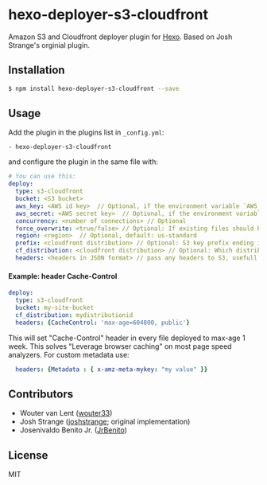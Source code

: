 # hexo-deployer-s3-cloudfront

Amazon S3 and Cloudfront deployer plugin for [Hexo](http://hexo.io/). Based on Josh Strange's orginial plugin.

## Installation

``` bash
$ npm install hexo-deployer-s3-cloudfront --save
```

## Usage

Add the plugin in the plugins list in `_config.yml`:

```plugins:
- hexo-deployer-s3-cloudfront
```

and configure the plugin in the same file with:

``` yaml
# You can use this:
deploy:
  type: s3-cloudfront
  bucket: <S3 bucket>
  aws_key: <AWS id key>  // Optional, if the environment variable `AWS_KEY` is set
  aws_secret: <AWS secret key>  // Optional, if the environment variable `AWS_SECRET` is set
  concurrency: <number of connections> // Optional
  force_overwrite: <true/false> // Optional: If existing files should be forcefully overwritten on S3. Default: true
  region: <region>  // Optional, default: us-standard
  prefix: <cloudfront distribution> // Optional: S3 key prefix ending in /
  cf_distribution: <cloudfront distribution> // Optional: Which distribution should be invalidated?
  headers: <headers in JSON format> // pass any headers to S3, usefull for metadata cache setting of Hexo assets
```
#### Example: header Cache-Control

``` yaml
deploy:
  type: s3-cloudfront
  bucket: my-site-bucket
  cf_distribution: mydistributionid
  headers: {CacheControl: 'max-age=604800, public'}
```

This will set "Cache-Control" header in every file deployed to max-age 1 week. This solves "Leverage browser caching" on most page speed analyzers. For custom metadata use:

``` yaml
  headers: {Metadata : { x-amz-meta-mykey: "my value" }}
```

## Contributors

- Wouter van Lent ([wouter33](https://github.com/wouter33))
- Josh Strange ([joshstrange](https://github.com/joshstrange); original implementation)
- Josenivaldo Benito Jr. ([JrBenito](https://github.com/jrbenito))

## License

MIT
